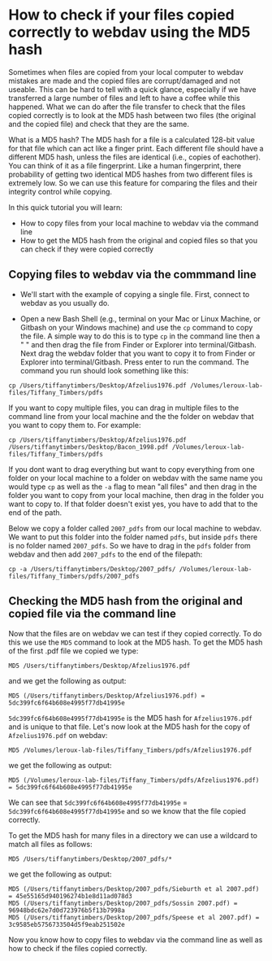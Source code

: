 # How to check if your files copied correctly to webdav using the MD5 hash

Sometimes when files are copied from your local computer to webdav mistakes are made and 
the copied files are corrupt/damaged and not useable. This can be hard to tell with a 
quick glance, especially if we have transferred a large number of files and left to have a 
coffee while this happened. What we can do after the file transfer to check that the files
copied correctly is to look at the MD5 hash between two files (the original and the copied
file) and check that they are the same. 

What is a MD5 hash? The MD5 hash for a file is a calculated 128-bit value for that file
which can act like a finger print. Each different file should have a different MD5 hash, 
unless the files are identical (i.e., copies of eachother). You can think of it as a file
fingerprint. Like a human fingerprint, there probability of getting two identical MD5 
hashes from two different files is extremely low. So we can use this feature for comparing 
the files and their integrity control while copying.

In this quick tutorial you will learn:
* How to copy files from your local machine to webdav via the command line
* How to get the MD5 hash from the original and copied files so that you can check if they were copied correctly

## Copying files to webdav via the commmand line

* We'll start with the example of copying a single file. First, connect to webdav as you 
usually do.

* Open a new Bash Shell (e.g., terminal on your Mac or Linux Machine, or Gitbash on your 
Windows machine) and use the `cp` command to copy the file. A simple way to do this is to
type `cp` in the command line then a " " and then drag the file from Finder or Explorer 
into terminal/Gitbash. Next drag the webdav folder that you want to copy it to from 
Finder or Explorer into terminal/Gitbash. Press enter to run the command. The command you
run should look something like this:

~~~
cp /Users/tiffanytimbers/Desktop/Afzelius1976.pdf /Volumes/leroux-lab-files/Tiffany_Timbers/pdfs
~~~

If you want to copy multiple files, you can drag in multiple files to the command line 
from your local machine and the the folder on webdav that you want to copy them to. For
example:

~~~
cp /Users/tiffanytimbers/Desktop/Afzelius1976.pdf /Users/tiffanytimbers/Desktop/Bacon_1998.pdf /Volumes/leroux-lab-files/Tiffany_Timbers/pdfs
~~~

If you dont want to drag everything but want to copy everything from one folder on your 
local machine to a folder on webdav with the same name you would type `cp` as well as the 
`-a` flag to mean "all files" and then drag in the folder you want to copy from your local
machine, then drag in the folder you want to copy to. If that folder doesn't exist yes, 
you have to add that to the end of the path. 

Below we copy a folder called `2007_pdfs` from our local machine to webdav. We want to put 
this folder into the folder named `pdfs`, but inside `pdfs` there is no folder named 
`2007_pdfs`. So we have to drag in the `pdfs` folder from webdav and then add `2007_pdfs`
to the end of the filepath:

~~~
cp -a /Users/tiffanytimbers/Desktop/2007_pdfs/ /Volumes/leroux-lab-files/Tiffany_Timbers/pdfs/2007_pdfs
~~~

## Checking the MD5 hash from the original and copied file via the command line

Now that the files are on webdav we can test if they copied correctly. To do this we use 
the `MD5` command to look at the MD5 hash. To get the MD5 hash of the first .pdf file we 
copied we type:

~~~
MD5 /Users/tiffanytimbers/Desktop/Afzelius1976.pdf
~~~ 

and we get the following as output:

~~~
MD5 (/Users/tiffanytimbers/Desktop/Afzelius1976.pdf) = 5dc399fc6f64b608e4995f77db41995e
~~~

`5dc399fc6f64b608e4995f77db41995e` is the MD5 hash for `Afzelius1976.pdf` and is unique to
that file. Let's now look at the MD5 hash for the copy of `Afzelius1976.pdf` on webdav:

~~~
MD5 /Volumes/leroux-lab-files/Tiffany_Timbers/pdfs/Afzelius1976.pdf
~~~

we get the following as output:

~~~
MD5 (/Volumes/leroux-lab-files/Tiffany_Timbers/pdfs/Afzelius1976.pdf) = 5dc399fc6f64b608e4995f77db41995e
~~~

We can see that `5dc399fc6f64b608e4995f77db41995e` = `5dc399fc6f64b608e4995f77db41995e` 
and so we know that the file copied correctly.

To get the MD5 hash for many files in a directory we can use a wildcard to match all files
as follows:

~~~
MD5 /Users/tiffanytimbers/Desktop/2007_pdfs/*
~~~

we get the following as output:

~~~
MD5 (/Users/tiffanytimbers/Desktop/2007_pdfs/Sieburth et al 2007.pdf) = 45e55165d940196274b1e8d11ad078d3
MD5 (/Users/tiffanytimbers/Desktop/2007_pdfs/Sossin 2007.pdf) = 96948bdc62e7d0d723976b5f13b7998a
MD5 (/Users/tiffanytimbers/Desktop/2007_pdfs/Speese et al 2007.pdf) = 3c9585eb5756733504d5f9eab251502e
~~~

Now you know how to copy files to webdav via the command line as well as how to check if 
the files copied correctly. 